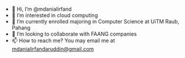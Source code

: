 - 👋 Hi, I’m @mdanialirfand
- 👀 I’m interested in cloud computing
- 🌱 I’m currently enrolled majoring in Computer Science at UiTM Raub, Pahang
- 💞️ I’m looking to collaborate with FAANG companies
- 📫 How to reach me? You may email me at mdanialirfandaruddin@gmail.com

<!---
mdanialirfand/mdanialirfand is a ✨ special ✨ repository because its `README.md` (this file) appears on your GitHub profile.
You can click the Preview link to take a look at your changes.
--->
